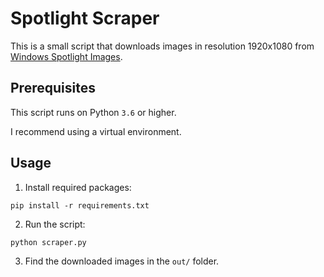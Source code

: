 # Spotlight Scraper

This is a small script that downloads images in resolution 1920x1080 from [Windows Spotlight Images](https://windows10spotlight.com).

## Prerequisites

This script runs on Python `3.6` or higher.

I recommend using a virtual environment.

## Usage

1. Install required packages:

```shell
pip install -r requirements.txt
```

2. Run the script:

```shell
python scraper.py
```

3. Find the downloaded images in the `out/` folder.
